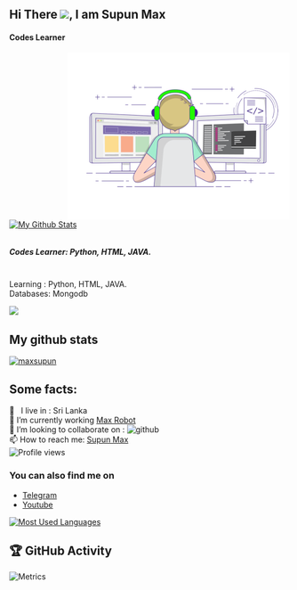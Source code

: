<h2>Hi There <img src="https://media.giphy.com/media/WUlplcMpOCEmTGBtBW/giphy.gif" width="50">, I am Supun Max</h2>

<h4> Codes Learner </h4>

<img align="right" alt="GIF" src="https://raw.githubusercontent.com/devSouvik/devSouvik/master/gif3.gif" width="400"/>


<div align="left"><a href="https://github.com/maxsupun">
<img src="https://github-readme-stats.vercel.app/api?username=maxsupun&include_all_commits=true&count_private=true&show_icons=true&line_height=20&title_color=98edc4&icon_color=105bde&text_color=D3D3D3&bg_color=0,000000,040354" alt="My Github Stats"></a>
</div>

###### <h5>Codes Learner: Python, HTML, JAVA. </h5>
<br>Learning : Python, HTML, JAVA. 
<br> Databases: Mongodb 

 <p align="left"><a href="https://t.me/maxsupun1"><img src="https://telegra.ph/file/168ed525edac04324ef46.jpg" width="400"></a></p>

## My github stats
<p align="left"> <a href="https://github.com/ryo-ma/github-profile-trophy"><img src="https://github-profile-trophy.vercel.app/?username=maxsupun" alt="maxsupun" /></a> </p>

## Some facts: 

🚶‍ &nbsp; I live in : Sri Lanka
<br>🔭 I’m currently working [Max Robot](https://github.com/maxsupun/Max-Robot)
<br>👯 I’m looking to collaborate on : ![github](https://img.shields.io/badge/On-Github-black) 
<br>📫 How to reach me: [Supun Max](https://t.me/maxsupun1)
<br>![Profile views](https://gpvc.arturio.dev/sltechworld)

### You can also find me on
- [Telegram](https://t.me/maxsupun1) 
- [Youtube](https://www.youtube.com/channel/UCLziWEeJ-VZuUnZaFUIYTOA)


<div align="left">
<a href="https://github.com/maxsupun"><img src="https://github-readme-stats.vercel.app/api/top-langs/?username=Tinurad&bg_color=0%2C000000%2C040354&text_color=D3D3D3&icon_color=105bde&line_height=20&title_color=98edc4&layout=compact" alt="Most Used Languages"></a>
</div>




## 🏆 GitHub Activity

![Metrics](https://metrics.lecoq.io/maxsupun?template=classic&repositories.forks=true&languages=1&languages.colors=github&languages.threshold=0%25&config.timezone=Asia%2FSemarang)


